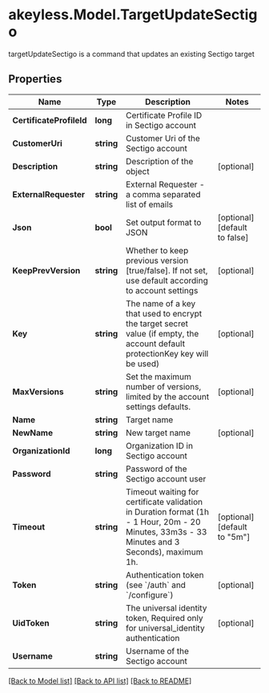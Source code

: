 # akeyless.Model.TargetUpdateSectigo
targetUpdateSectigo is a command that updates an existing Sectigo target

## Properties

Name | Type | Description | Notes
------------ | ------------- | ------------- | -------------
**CertificateProfileId** | **long** | Certificate Profile ID in Sectigo account | 
**CustomerUri** | **string** | Customer Uri of the Sectigo account | 
**Description** | **string** | Description of the object | [optional] 
**ExternalRequester** | **string** | External Requester - a comma separated list of emails | 
**Json** | **bool** | Set output format to JSON | [optional] [default to false]
**KeepPrevVersion** | **string** | Whether to keep previous version [true/false]. If not set, use default according to account settings | [optional] 
**Key** | **string** | The name of a key that used to encrypt the target secret value (if empty, the account default protectionKey key will be used) | [optional] 
**MaxVersions** | **string** | Set the maximum number of versions, limited by the account settings defaults. | [optional] 
**Name** | **string** | Target name | 
**NewName** | **string** | New target name | [optional] 
**OrganizationId** | **long** | Organization ID in Sectigo account | 
**Password** | **string** | Password of the Sectigo account user | 
**Timeout** | **string** | Timeout waiting for certificate validation in Duration format (1h - 1 Hour, 20m - 20 Minutes, 33m3s - 33 Minutes and 3 Seconds), maximum 1h. | [optional] [default to "5m"]
**Token** | **string** | Authentication token (see &#x60;/auth&#x60; and &#x60;/configure&#x60;) | [optional] 
**UidToken** | **string** | The universal identity token, Required only for universal_identity authentication | [optional] 
**Username** | **string** | Username of the Sectigo account | 

[[Back to Model list]](../README.md#documentation-for-models) [[Back to API list]](../README.md#documentation-for-api-endpoints) [[Back to README]](../README.md)

